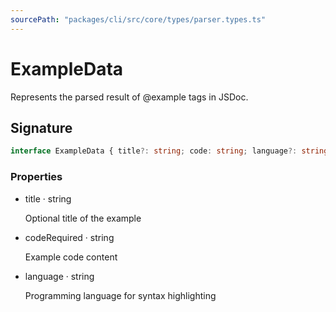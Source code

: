 ```yaml
---
sourcePath: "packages/cli/src/core/types/parser.types.ts"
---
```


# ExampleData

 
Represents the parsed result of @example tags in JSDoc.


## Signature

```typescript
interface ExampleData { title?: string; code: string; language?: string }
```

### Properties

<ul class="post-parameters-ul">
  <li class="post-parameters-li post-parameters-li-root">
    <span class="post-parameters--name">title</span> · <span class="post-parameters--type">string</span>
    <br/>
    <p class="post-parameters--description">Optional title of the example</p>
  </li>
  <li class="post-parameters-li post-parameters-li-root">
    <span class="post-parameters--name">code</span><span class="post-parameters--required">Required</span> · <span class="post-parameters--type">string</span>
    <br/>
    <p class="post-parameters--description">Example code content</p>
  </li>
  <li class="post-parameters-li post-parameters-li-root">
    <span class="post-parameters--name">language</span> · <span class="post-parameters--type">string</span>
    <br/>
    <p class="post-parameters--description">Programming language for syntax highlighting</p>
  </li>
</ul>
